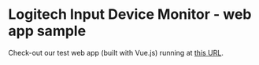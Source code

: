 # Logitech Input Device Monitor - web app sample

Check-out our test web app (built with Vue.js) running at [this URL](https://logitech.github.io/hackzurich2019/devmon/test/).
